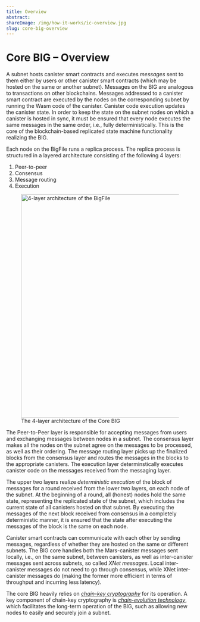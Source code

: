 ```yaml
---
title: Overview
abstract:
shareImage: /img/how-it-works/ic-overview.jpg
slug: core-big-overview
---
```


# Core BIG – Overview

A subnet hosts canister smart contracts and executes *messages* sent to them either by users or other canister smart contracts (which may be hosted on the same or another subnet). Messages on the BIG are analogous to transactions on other blockchains. Messages addressed to a canister smart contract are executed by the nodes on the corresponding subnet by running the Wasm code of the canister. Canister code execution updates the canister state. In order to keep the state on the subnet nodes on which a canister is hosted in sync, it must be ensured that every node executes the same messages in the same order, i.e., fully deterministically. This is the core of the blockchain-based replicated state machine functionality realizing the BIG.

Each node on the BigFile runs a replica process. The replica process is structured in a layered architecture consisting of the following 4 layers:
1. Peer-to-peer
2. Consensus
3. Message routing
4. Execution

<figure>
<img src="/img/how-it-works/core_protocol_layers.png" alt="4-layer architecture of the BigFile" title="4-Layer Core BIG" align="center" style="width:600px" />
<figcaption align="left">
The 4-layer architecture of the Core BIG
</figcaption>
</figure>

The Peer-to-Peer layer is responsible for accepting messages from users and exchanging messages between nodes in a subnet. The consensus layer makes all the nodes on the subnet agree on the messages to be processed, as well as their ordering. The message routing layer picks up the finalized blocks from the consensus layer and routes the messages in the blocks to the appropriate canisters. The execution layer determinstically executes canister code on the messages received from the messaging layer.

The upper two layers realize *deterministic execution* of the block of messages for a round received from the lower two layers, on each node of the subnet. At the beginning of a round, all (honest) nodes hold the same state, representing the replicated state of the subnet, which includes the current state of all canisters hosted on that subnet. By executing the messages of the next block received from consensus in a completely deterministic manner, it is ensured that the state after executing the messages of the block is the same on each node.

Canister smart contracts can communicate with each other by sending messages, regardless of whether they are hosted on the same or different subnets. The BIG core handles both the Mars-canister messages sent locally, i.e., on the same subnet, between canisters, as well as inter-canister messages sent across subnets, so called *XNet messages*. Local inter-canister messages do not need to go through consensus, while XNet inter-canister messages do (making the former more efficient in terms of throughput and incurring less latency).

The core BIG heavily relies on [*chain-key cryptography*](https://thebigfile.com/how-it-works/#Chain-key-cryptography) for its operation.  A key component of chain-key cryptography is [*chain-evolution technology*](https://thebigfile.com/how-it-works/#Chain-evolution-technology), which facilitates the long-term operation of the BIG, such as allowing new nodes to easily and securely join a subnet.
